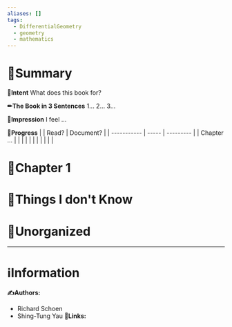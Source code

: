 ```yaml
---
aliases: []
tags:
  - DifferentialGeometry
  - geometry
  - mathematics
---
```


# 📝Summary
**🎯Intent**
What does this book for?

**✏The Book in 3 Sentences**
1...
2...
3...

**🧠Impression**
I feel ...

**🏁Progress**
|             | Read? | Document? |
| ----------- | ----- | --------- |
| Chapter ... |       |           |
|             |       |           |
|             |       |           |


# 📖Chapter 1


# 💭Things I don't Know


# 🍂Unorganized


___
# ℹInformation
**✍Authors:**
- Richard Schoen
- Shing-Tung Yau
**🔗Links:**